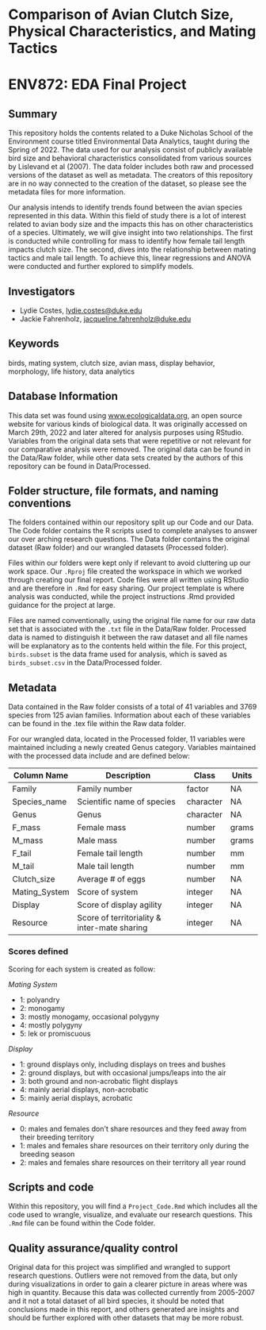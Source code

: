 # Comparison of Avian Clutch Size, Physical Characteristics, and Mating Tactics
# ENV872: EDA Final Project

## Summary

This repository holds the contents related to a Duke Nicholas School of the Environment course titled Environmental Data Analytics, taught during the Spring of 2022. The data used for our analysis consist of publicly available bird size and behavioral characteristics consolidated from various sources by Lislevand et al (2007). The data folder includes both raw and processed versions of the dataset as well as metadata. The creators of this repository are in no way connected to the creation of the dataset, so please see the metadata files for more information.

Our analysis intends to identify trends found between the avian species represented in this data. Within this field of study there is a lot of interest related to avian body size and the impacts this has on other characteristics of a species. Ultimately, we will give insight into two relationships. The first is conducted while controlling for mass to identify how female tail length impacts clutch size. The second, dives into the relationship between mating tactics and male tail length. To achieve this, linear regressions and ANOVA were conducted and further explored to simplify models.

## Investigators

* Lydie Costes, lydie.costes@duke.edu
* Jackie Fahrenholz, jacqueline.fahrenholz@duke.edu

## Keywords

birds, mating system, clutch size, avian mass, display behavior, morphology, life history, data analytics

## Database Information

This data set was found using www.ecologicaldata.org, an open source website for various kinds of biological data. It was originally accessed on March 29th, 2022 and later altered for analysis purposes using RStudio. Variables from the original data sets that were repetitive or not relevant for our comparative analysis were removed. The original data can be found in the Data/Raw folder, while other data sets created by the authors of this repository can be found in Data/Processed. 

## Folder structure, file formats, and naming conventions 

The folders contained within our repository split up our Code and our Data. The Code folder contains the R scripts used to complete analyses to answer our over arching research questions. The Data folder contains the original dataset (Raw folder) and our wrangled datasets (Processed folder).

Files within our folders were kept only if relevant to avoid cluttering up our work space. Our `.Rproj` file created the workspace in which we worked through creating our final report. Code files were all written using RStudio and are therefore in `.Rmd` for easy sharing. Our project template is where analysis was conducted, while the project instructions .Rmd provided guidance for the project at large. 

Files are named conventionally, using the original file name for our raw data set that is associated with the `.txt` file in the Data/Raw folder. Processed data is named to distinguish it between the raw dataset and all file names will be explanatory as to the contents held within the file. For this project, `birds.subset` is the data frame used for analysis, which is saved as `birds_subset.csv` in the Data/Processed folder. 

## Metadata

Data contained in the Raw folder consists of a total of 41 variables and 3769 species from 125 avian families. Information about each of these variables can be found in the .tex file within the Raw data folder.

For our wrangled data, located in the Processed folder, 11 variables were maintained including a newly created Genus category. Variables maintained with the processed data include and are defined below:

|Column Name           | Description                | Class   | Units |
|--------------------  | -------------------------- | ------- | ----- |
|  Family              | Family number              | factor | NA    |
|  Species_name	| Scientific name of species | character | NA	|
|  Genus		| Genus				| character	| NA	|
|  F_mass              | Female mass                | number  | grams |
|  M_mass              | Male mass                  | number  | grams |
|  F_tail              | Female tail length         | number  | mm    |
|  M_tail              | Male tail length           | number  | mm    |
| Clutch_size          | Average # of eggs          | number  | NA    |
| Mating_System | Score of system            | integer | NA    |
| Display       | Score of display agility   | integer | NA    |
| Resource      | Score of territoriality & inter-mate sharing  | integer | NA    |
                         
### Scores defined

Scoring for each system is created as follow:

_Mating System_

* 1: polyandry
* 2: monogamy
* 3: mostly monogamy, occasional polygyny
* 4: mostly polygyny
* 5: lek or promiscuous

_Display_

* 1: ground displays only, including displays on trees and bushes
* 2: ground displays, but with occasional jumps/leaps into the air
* 3: both ground and non-acrobatic flight displays
* 4: mainly aerial displays, non-acrobatic 
* 5: mainly aerial displays, acrobatic

_Resource_

* 0: males and females don't share resources and they feed away from their breeding territory
* 1: males and females share resources on their territory only during the breeding season
* 2: males and females share resources on their territory all year round

## Scripts and code

Within this repository, you will find a `Project_Code.Rmd` which includes all the code used to wrangle, visualize, and evaluate our research questions. This `.Rmd` file can be found within the Code folder. 

## Quality assurance/quality control

Original data for this project was simplified and wrangled to support research questions. Outliers were not removed from the data, but only during visualizations in order to gain a clearer picture in areas where was high in quantity. Because this data was collected currently from 2005-2007 and it not a total dataset of all bird species, it should be noted that conclusions made in this report, and others generated are insights and should be further explored with other datasets that may be more robust.

